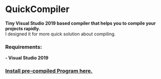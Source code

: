 # QuickCompiler
**Tiny Visual Studio 2019 based compiler that helps you to compile your projects rapidly.** <br>
I designed it for more quick solution about compiling.

### Requirements:
**- Visual Studio 2019**

### [Install pre-compiled Program here.](https://github.com/dev-veteran/QuickCompiler/releases/download/1.0/QuickCompiler.exe "Install pre-compiled Program here.")
